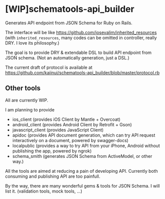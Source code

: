 [WIP]schematools-api_builder
=======================

Generates API endpoint from JSON Schema for Ruby on Rails.

The interface will be like https://github.com/josevalim/inherited_resources (with `inherited_resources`, many codes can be omitted in controller, really DRY. I love its philosophy.)

The goal is to provide DRY & extendable DSL to build API endpoint from JSON schema. (Not an automatically generation, just a DSL.)

The current draft of protocol is available at https://github.com/kaiinui/schematools-api_builder/blob/master/protocol.rb

Other tools
---

All are currently WIP.

I am planning to provide

- ios_client (provides iOS Client by Mantle + Overcoat)
- android_client (provides Android Client by Retrofit + Gson)
- javascript_client (provides JavaScript Client)
- apidoc (provides API document generation, which can try API request interactively on a document, powered by swagger-docs)
- localpublic (provides a way to try API from your iPhone, Android without publishing the app, powered by ngrok)
- schema_smith (generates JSON Schema from ActiveModel, or other way.)

All the tools are aimed at reducing a pain of developing API. Currently both consuming and publishing API are too painfull.
 
By the way, there are many wonderful gems & tools for JSON Schema. I will list it. (validation tools, mock tools, ...)
